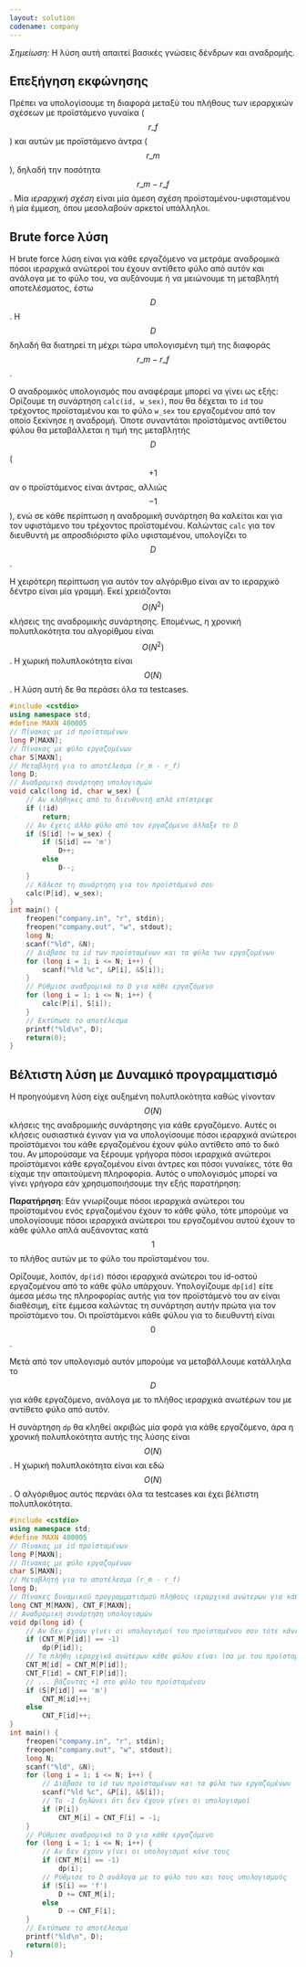```yaml
---
layout: solution
codename: company
---
```


*Σημείωση:* Η λύση αυτή απαιτεί βασικές γνώσεις δένδρων και αναδρομής.

## Επεξήγηση εκφώνησης

Πρέπει να υπολογίσουμε τη διαφορά μεταξύ του πλήθους των ιεραρχικών σχέσεων με προϊστάμενο γυναίκα ($$r\_f$$) και αυτών με προϊστάμενο άντρα ($$r\_m$$), δηλαδή την ποσότητα $$r\_m - r\_f$$. Μία *ιεραρχική σχέση* είναι μία άμεση σχέση προϊσταμένου-υφισταμένου ή μία έμμεση, όπου μεσολαβούν αρκετοί υπάλληλοι.

## Brute force λύση

Η brute force λύση είναι για κάθε εργαζόμενο να μετράμε αναδρομικά πόσοι ιεραρχικά ανώτεροί του έχουν αντίθετο φύλο από αυτόν και ανάλογα με το φύλο του, να αυξάνουμε ή να μειώνουμε τη μεταβλητή αποτελέσματος, έστω $$D$$. Η $$D$$ δηλαδή θα διατηρεί τη μέχρι τώρα υπολογισμένη τιμή της διαφοράς $$r\_m - r\_f$$.

Ο αναδρομικός υπολογισμός που αναφέραμε μπορεί να γίνει ως εξής: Ορίζουμε τη συνάρτηση `calc(id, w_sex)`, που θα δέχεται το `id` του τρέχοντος προϊσταμένου και το φύλο `w_sex` του εργαζομένου από τον οποίο ξεκίνησε η αναδρομή. Όποτε συναντάται προϊστάμενος αντίθετου φύλου θα μεταβάλλεται η τιμή της μεταβλητής $$D$$ ($$+1$$ αν ο προϊστάμενος είναι άντρας, αλλιώς $$-1$$), ενώ σε κάθε περίπτωση η αναδρομική συνάρτηση θα καλείται και για τον υφιστάμενο του τρέχοντος προϊσταμένου. Καλώντας `calc` για τον διευθυντή με απροσδιόριστο φίλο υφισταμένου, υπολογίζει το $$D$$.

Η χειρότερη περίπτωση για αυτόν τον αλγόριθμο είναι αν το ιεραρχικό δέντρο είναι μία γραμμή. Εκεί χρειάζονται $$O(N^2)$$ κλήσεις της αναδρομικής συνάρτησης. Επομένως, η χρονική πολυπλοκότητα του αλγορίθμου είναι $$O(N^2)$$. Η χωρική πολυπλοκότητα είναι $$O(N)$$. Η λύση αυτή δε θα περάσει όλα τα testcases.

```c++
#include <cstdio>
using namespace std;
#define MAXN 400005
// Πίνακας με id προϊσταμένων
long P[MAXN];
// Πίνακας με φύλο εργαζομένων
char S[MAXN];
// Μεταβλητή για το αποτέλεσμα (r_m - r_f)
long D;
// Αναδρομική συνάρτηση υπολογισμών
void calc(long id, char w_sex) {
    // Αν κλήθηκες από το διευθυντή απλά επίστρεψε
    if (!id)
        return;
    // Αν έχεις άλλο φύλο από τον εργαζόμενο άλλαξε το D
    if (S[id] != w_sex) {
        if (S[id] == 'm')
            D++;
        else
            D--;
    }
    // Κάλεσε τη συνάρτηση για τον προϊστάμενό σου
    calc(P[id], w_sex);
}
int main() {
    freopen("company.in", "r", stdin);
    freopen("company.out", "w", stdout);
    long N;
    scanf("%ld", &N);
    // Διάβασε τα id των προϊσταμένων και τα φύλα των εργαζομένων
    for (long i = 1; i <= N; i++) {
        scanf("%ld %c", &P[i], &S[i]);
    }
    // Ρύθμισε αναδρομικά το D για κάθε εργαζόμενο
    for (long i = 1; i <= N; i++) {
        calc(P[i], S[i]);
    }
    // Εκτύπωσε το αποτέλεσμα
    printf("%ld\n", D);
    return(0);
}
```

## Βέλτιστη λύση με Δυναμικό προγραμματισμό

Η προηγούμενη λύση είχε αυξημένη πολυπλοκότητα καθώς γίνονταν $$O(N)$$ κλήσεις της αναδρομικής συνάρτησης για κάθε εργαζόμενο. Αυτές οι κλήσεις ουσιαστικά έγιναν για να υπολογίσουμε πόσοι ιεραρχικά ανώτεροι προϊστάμενοι του κάθε εργαζομένου έχουν φύλο αντίθετο από το δικό του. Αν μπορούσαμε να ξέρουμε γρήγορα πόσοι ιεραρχικά ανώτεροι προϊστάμενοι κάθε εργαζομένου είναι άντρες και πόσοι γυναίκες, τότε θα είχαμε την απαιτούμενη πληροφορία. Αυτός ο υπολογισμός μπορεί να γίνει γρήγορα εάν χρησιμοποιήσουμε την εξής παρατήρηση:

**Παρατήρηση**: Εάν γνωρίζουμε πόσοι ιεραρχικά ανώτεροι του προϊσταμένου ενός εργαζομένου έχουν το κάθε φύλο, τότε μπορούμε να υπολογίσουμε πόσοι ιεραρχικά ανώτεροι του εργαζομένου αυτού έχουν το κάθε φύλλο απλά αυξάνοντας κατά $$1$$ το πλήθος αυτών με το φύλο του προϊσταμένου του.

Ορίζουμε, λοιπόν, `dp(id)` πόσοι ιεραρχικά ανώτεροι του id-οστού εργαζομένου από το κάθε φύλο υπάρχουν. Υπολογίζουμε `dp[id]` είτε άμεσα μέσω της πληροφορίας αυτής για τον προϊστάμενό του αν είναι διαθέσιμη, είτε έμμεσα καλώντας τη συνάρτηση αυτήν πρώτα για τον προϊστάμενο του. Οι προϊστάμενοι κάθε φύλου για το διευθυντή είναι $$0$$.

Μετά από τον υπολογισμό αυτόν μπορούμε να μεταβάλλουμε κατάλληλα το $$D$$ για κάθε εργαζόμενο, ανάλογα με το πλήθος ιεραρχικά ανωτέρων του με αντίθετο φύλο από αυτόν.

Η συνάρτηση `dp` θα κληθεί ακριβώς μία φορά για κάθε εργαζόμενο, άρα η χρονική πολυπλοκότητα αυτής της λύσης είναι $$O(N)$$. Η χωρική πολυπλοκότητα είναι και εδώ $$O(N)$$. Ο αλγόριθμος αυτός περνάει όλα τα testcases και έχει βέλτιστη πολυπλοκότητα.

```c++
#include <cstdio>
using namespace std;
#define MAXN 400005
// Πίνακας με id προϊσταμένων
long P[MAXN];
// Πίνακας με φύλο εργαζομένων
char S[MAXN];
// Μεταβλητή για το αποτέλεσμα (r_m - r_f)
long D;
// Πίνακες δυναμικού προγραμματισμού πλήθους ιεραρχικά ανώτερων για κάθε φύλο
long CNT_M[MAXN], CNT_F[MAXN];
// Αναδρομική συνάρτηση υπολογισμών
void dp(long id) {
    // Αν δεν έχουν γίνει οι υπολογισμοί του προϊσταμένου σου τότε κάνε τους
    if (CNT_M[P[id]] == -1)
        dp(P[id]);
    // Τα πλήθη ιεραρχικά ανώτερων κάθε φύλου είναι ίσα με του προϊσταμένου...
    CNT_M[id] = CNT_M[P[id]];
    CNT_F[id] = CNT_F[P[id]];
    // ... βάζοντας +1 στο φύλο του προϊσταμένου
    if (S[P[id]] == 'm')
        CNT_M[id]++;
    else
        CNT_F[id]++;
}
int main() {
    freopen("company.in", "r", stdin);
    freopen("company.out", "w", stdout);
    long N;
    scanf("%ld", &N);
    for (long i = 1; i <= N; i++) {
        // Διάβασε τα id των προϊσταμένων και τα φύλα των εργαζομένων
        scanf("%ld %c", &P[i], &S[i]);
        // Το -1 δηλώνει ότι δεν έχουν γίνει οι υπολογισμοί
        if (P[i])
            CNT_M[i] = CNT_F[i] = -1;
    }
    // Ρύθμισε αναδρομικά το D για κάθε εργαζόμενο
    for (long i = 1; i <= N; i++) {
        // Αν δεν έχουν γίνει οι υπολογισμοί κάνε τους
        if (CNT_M[i] == -1)
            dp(i);
        // Ρύθμισε το D ανάλογα με το φύλο του και τους υπολογισμούς
        if (S[i] == 'f')
            D += CNT_M[i];
        else
            D -= CNT_F[i];
    }
    // Εκτύπωσε το αποτέλεσμα
    printf("%ld\n", D);
    return(0);
}
```
